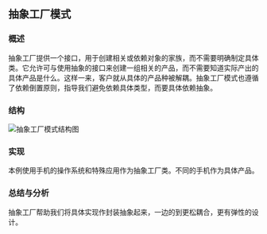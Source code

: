 ## 抽象工厂模式

### 概述
抽象工厂提供一个接口，用于创建相关或依赖对象的家族，而不需要明确制定具体类。它允许可与使用抽象的接口来创建一组相关的产品，而不需要知道实际产出的具体产品是什么。这样一来，客户就从具体的产品种被解耦。抽象工厂模式也遵循了依赖倒置原则，指导我们避免依赖具体类型，而要具体依赖抽象。

### 结构
![抽象工厂模式结构图](http://7u2eqw.com1.z0.glb.clouddn.com/抽象工厂模式结构图.jpg)

### 实现
本例使用手机的操作系统和特殊应用作为抽象工厂类。不同的手机作为具体产品。

### 总结与分析
抽象工厂帮助我们将具体实现作封装抽象起来，一边的到更松耦合，更有弹性的设计。
